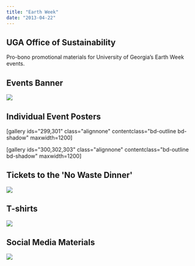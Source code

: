 ```yaml
---
title: "Earth Week"
date: "2013-04-22"
---
```


## UGA Office of Sustainability

Pro-bono promotional materials for University of Georgia’s Earth Week events.

## Events Banner

![](https://bradford.digital/bradford-digital/wp-content/uploads/uga-earth-week_poster-week-schedule.jpg)

## Individual Event Posters

\[gallery ids="299,301" class="alignnone" contentclass="bd-outline bd-shadow" maxwidth=1200\]

\[gallery ids="300,302,303" class="alignnone" contentclass="bd-outline bd-shadow" maxwidth=1200\]

## Tickets to the 'No Waste Dinner'

![](https://bradford.digital/bradford-digital/wp-content/uploads/uga-earth-week_tickets-no-waste-dinner.png)

## T-shirts

![](https://bradford.digital/bradford-digital/wp-content/uploads/uga-earth-week_t-shirt.jpg)

## Social Media Materials

![](https://bradford.digital/bradford-digital/wp-content/uploads/uga-earth-week_facebook-page.png)
